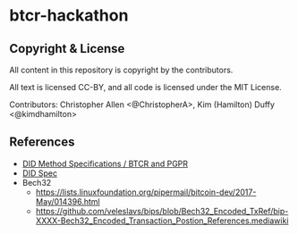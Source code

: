 # btcr-hackathon

## Copyright & License

All content in this repository is copyright by the contributors.

All text is licensed CC-BY, and all code is licensed under the MIT License.

Contributors: Christopher Allen \<@ChristopherA\>, Kim (Hamilton) Duffy \<@kimdhamilton\>

## References
- [DID Method Specifications / BTCR and PGPR](https://github.com/WebOfTrustInfo/rebooting-the-web-of-trust-spring2017/blob/master/event-documents/group-abstracts/btcr-did-method-spec.md)
- [DID Spec](https://github.com/WebOfTrustInfo/rebooting-the-web-of-trust-fall2016/blob/master/draft-documents/DID-Spec-Implementers-Draft-01.pdf)
- Bech32
    - https://lists.linuxfoundation.org/pipermail/bitcoin-dev/2017-May/014396.html
    - https://github.com/veleslavs/bips/blob/Bech32_Encoded_TxRef/bip-XXXX-Bech32_Encoded_Transaction_Postion_References.mediawiki
